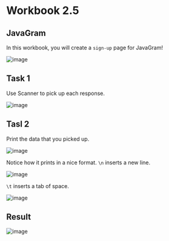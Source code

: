 # Workbook 2.5

## JavaGram
In this workbook, you will create a <code>sign-up</code> page for JavaGram!

![image](https://github.com/emtaylor1993/Udemy-Courses/assets/93065901/485ee26a-aca9-436c-acde-d72e1283f90a)

## Task 1
Use Scanner to pick up each response.

![image](https://github.com/emtaylor1993/Udemy-Courses/assets/93065901/868ab603-6957-42ea-97b1-3185a487bb86)

## Tasl 2
Print the data that you picked up.

![image](https://github.com/emtaylor1993/Udemy-Courses/assets/93065901/4eed8f0f-09a1-4520-be3c-eb950f27c5c0)

Notice how it prints in a nice format. <code>\n</code> inserts a new line.

![image](https://github.com/emtaylor1993/Udemy-Courses/assets/93065901/4a875d83-6183-4586-acb1-d0859cc4b852)

<code>\t</code> inserts a tab of space.

![image](https://github.com/emtaylor1993/Udemy-Courses/assets/93065901/a569bdcc-c26e-4a56-86cb-1f003baf9103)

## Result

![image](https://github.com/emtaylor1993/Udemy-Courses/assets/93065901/14dd9627-af83-45d0-a373-4f3fb6d5f029)
